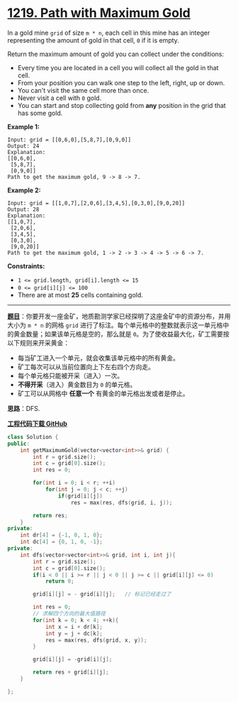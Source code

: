 # [1219. Path with Maximum Gold](https://leetcode.com/problems/path-with-maximum-gold/)

In a gold mine `grid` of size `m * n`, each cell in this mine has an integer representing the amount of gold in that cell, `0` if it is empty.

Return the maximum amount of gold you can collect under the conditions:

- Every time you are located in a cell you will collect all the gold in that cell.
- From your position you can walk one step to the left, right, up or down.
- You can't visit the same cell more than once.
- Never visit a cell with `0` gold.
- You can start and stop collecting gold from **any** position in the grid that has some gold.



**Example 1:**

```
Input: grid = [[0,6,0],[5,8,7],[0,9,0]]
Output: 24
Explanation:
[[0,6,0],
 [5,8,7],
 [0,9,0]]
Path to get the maximum gold, 9 -> 8 -> 7.
```

**Example 2:**

```
Input: grid = [[1,0,7],[2,0,6],[3,4,5],[0,3,0],[9,0,20]]
Output: 28
Explanation:
[[1,0,7],
 [2,0,6],
 [3,4,5],
 [0,3,0],
 [9,0,20]]
Path to get the maximum gold, 1 -> 2 -> 3 -> 4 -> 5 -> 6 -> 7.
```



**Constraints:**

- `1 <= grid.length, grid[i].length <= 15`
- `0 <= grid[i][j] <= 100`
- There are at most **25** cells containing gold.

-----

**[题目](https://leetcode-cn.com/problems/path-with-maximum-gold/)**：你要开发一座金矿，地质勘测学家已经探明了这座金矿中的资源分布，并用大小为 `m * n` 的网格 `grid` 进行了标注。每个单元格中的整数就表示这一单元格中的黄金数量；如果该单元格是空的，那么就是 `0`。为了使收益最大化，矿工需要按以下规则来开采黄金：

- 每当矿工进入一个单元，就会收集该单元格中的所有黄金。
- 矿工每次可以从当前位置向上下左右四个方向走。
- 每个单元格只能被开采（进入）一次。
- **不得开采**（进入）黄金数目为 `0` 的单元格。
- 矿工可以从网格中 **任意一个** 有黄金的单元格出发或者是停止。

**思路**：DFS.

[**工程代码下载 GitHub**](https://github.com/shenkh/leetcode)

```cpp
class Solution {
public:
    int getMaximumGold(vector<vector<int>>& grid) {
        int r = grid.size();
        int c = grid[0].size();
        int res = 0;

        for(int i = 0; i < r; ++i)
            for(int j = 0; j < c; ++j)
                if(grid[i][j])
                    res = max(res, dfs(grid, i, j));

        return res;
    }
private:
    int dr[4] = {-1, 0, 1, 0};
    int dc[4] = {0, 1, 0, -1};
private:
    int dfs(vector<vector<int>>& grid, int i, int j){
        int r = grid.size();
        int c = grid[0].size();
        if(i < 0 || i >= r || j < 0 || j >= c || grid[i][j] <= 0)
            return 0;

        grid[i][j] = - grid[i][j];   // 标记已经走过了

        int res = 0;
        // 求解四个方向的最大值路径
        for(int k = 0; k < 4; ++k){
            int x = i + dr[k];
            int y = j + dc[k];
            res = max(res, dfs(grid, x, y));
        }

        grid[i][j] = -grid[i][j];

        return res + grid[i][j];
    }

};
```
